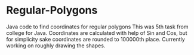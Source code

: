# Regular-Polygons
Java code to find coordinates for regular polygons
This was 5th task from college for Java. Coordinates are calculated with help of Sin and Cos, but for simplicity sake coordinates are rounded to 100000th place.
Currently working on roughly drawing the shapes.
